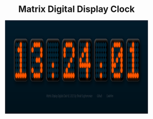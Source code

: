 
<h1 align="center">Matrix Digital Display Clock </h1>
<p align="center">
  <img width="460" height="300" src="https://github.com/Shirak22/matrix_display_clock/blob/main/Matrix_Display.png?raw=true">
</p>

